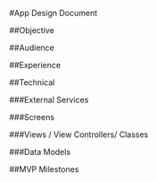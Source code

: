 #App Design Document

##Objective

##Audience

##Experience

##Technical

###External Services

###Screens

###Views / View Controllers/ Classes

###Data Models

##MVP Milestones